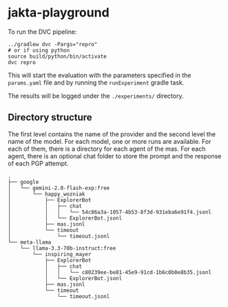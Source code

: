 # jakta-playground

To run the DVC pipeline:

```shell
../gradlew dvc -Pargs="repro"
# or if using python
source build/python/bin/activate
dvc repro
```

This will start the evaluation with the parameters
specified in the `params.yaml` file and by running the `runExperiment` gradle task.

The results will be logged under the `./experiments/` directory.

## Directory structure

The first level contains the name of the provider and the second level the name of the model.
For each model, one or more runs are available. 
For each of them, there is a directory for each agent of the mas.
For each agent, there is an optional chat folder to store the prompt and the response
of each PGP attempt.

```
.
├── google
│   └── gemini-2.0-flash-exp:free
│       └── happy_wozniak
│           ├── ExplorerBot
│           │   ├── chat
│           │   │   └── 54c86a3a-1057-4b53-8f3d-931eba6e91f4.jsonl
│           │   └── ExplorerBot.jsonl
│           ├── mas.jsonl
│           └── timeout
│               └── timeout.jsonl
└── meta-llama
    └── llama-3.3-70b-instruct:free
        └── inspiring_mayer
            ├── ExplorerBot
            │   ├── chat
            │   │   └── c80239ee-be81-45e9-91cd-1b6c0b0e8b35.jsonl
            │   └── ExplorerBot.jsonl
            ├── mas.jsonl
            └── timeout
                └── timeout.jsonl
```

